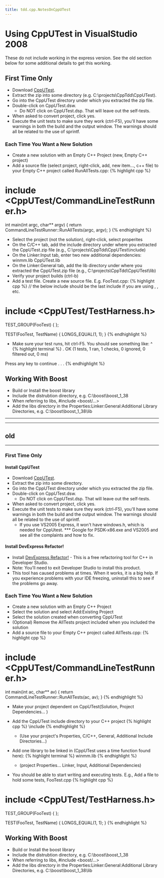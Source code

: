 ```yaml
---
title: tdd.cpp.NotesOnCppUTest
---
```

# Using CppUTest in VisualStudio 2008
These do not include working in the express version. See the old section below for some additional details to get this working.

## First Time Only
* Download [CppUTest](http://sourceforge.net/projects/cpputest/).
* Extract the zip into some directory (e.g. C:\projects\CppTdd\CppUTest).
* Go into the CppUTest directory under which you extracted the zip file.
* Double-click on CppUTest.dsw.
  * Do NOT click on CppUTest.dsp. That will leave out the self-tests.
* When asked to convert project, click yes.
* Execute the unit tests to make sure they work (ctrl-F5), you'll have some warnings in both the build and the output window. The warnings should all be related to the use of sprintf.

### Each Time You Want a New Solution
* Create a new solution with an Empty C++ Project (new, Empty C++ project)
* Add a source file (select project, right-click, add, new item..., c++ file) to your Empty C++ project called RunAllTests.cpp:
{% highlight cpp %}
# include <CppUTest/CommandLineTestRunner.h>

int main(int argc, char** argv) {
    return CommandLineTestRunner::RunAllTests(argc, argv);
}
{% endhighlight %}
* Select the project (not the solution), right-click, select properites
* On the  C/C++ tab, add the include directory under where you extracted the CppUTest.zip file (e.g., C:\projects\CppTdd\CppUTest\include)
* On the Linker:Input tab, enter two new additional dependencies: winmm.lib CppUTest.lib
* On the Linker:General tab, add the lib directory under where you extracted the CppUTest.zip file (e.g., C:\projects\CppTdd\CppUTest\lib)
* Verify your project builds (ctrl-b)
* Add a test file. Create a new source file. E.g. FooTest.cpp:
{% highlight cpp %}
// the below include should be the last include if you are using <vector>, <string>, etc.
# include <CppUTest/TestHarness.h>

TEST_GROUP(FooTest) {
};

TEST(FooTest, TestName) {
  LONGS_EQUAL(1, 1);
}
{% endhighlight %}
* Make sure your test runs, hit ctrl-F5. You should see something like:
^
{% highlight terminal %}
.
OK (1 tests, 1 ran, 1 checks, 0 ignored, 0 filtered out, 0 ms)

Press any key to continue . . .
{% endhighlight %}

## Working With Boost
* Build or Install the boost library
* Include the distrubtion directory, e.g. C:\boost\boost_1_38
* When referring to libs, #include <boost/...>
* Add the libs directory in the Properties:Linker:General:Additional Library Directories, e.g. C:\boost\boost_1_38\lib

----
----
old
----
----
### First Time Only
#### Install CppUTest
* Download [CppUTest](http://sourceforge.net/projects/cpputest/).
* Extract the zip into some directory.
* Go into the CppUTest directory under which you extracted the zip file.
* Double-click on CppUTest.dsw.
  * Do NOT click on CppUTest.dsp. That will leave out the self-tests.
* When asked to convert project, click yes.
* Execute the unit tests to make sure they work (ctrl-F5), you'll have some warnings in both the build and the output window. The warnings should all be related to the use of sprintf.
  * If you use VS2005 Express, it won't have windows.h, which is needed for CppUtest.
*** Google for PSDK-x86.exe and VS2005 and see all the complaints and how to fix.

#### Install DevExpress Refactor!
* Install [DevExpress Refactor!](http://devexpress.com/Products/Visual_Studio_Add-in/RefactorCPP/) - This is a free refactoring tool for C++ in Developer Studio.
* Note: You'll need to exit Developer Studio to install this product.
* This tool has caused problems at times. When it works, it is a big help. If you experience problems with your IDE freezing, uninstall this to see if the problems go away.

### Each Time You Want a New Solution
* Create a new solution with an Empty C++ Project
* Select the solution and select Add:Existing Project
* Select the solution created when converting CppUTest
* (Optional) Remove the AllTests project included when you included the solution
* Add a source file to your Empty C++ project called AllTests.cpp:
{% highlight cpp %}
# include <CppUTest/CommandLineTestRunner.h>

int main(int ac, char** av)
{
    return CommandLineTestRunner::RunAllTests(ac, av);
}
{% endhighlight %}
* Make your project dependent on CppUTest(Solution, Project Dependencies... )
* Add the CppUTest include directory to your C++ project
{% highlight cpp %}
<path of CppUTest project>\include
{% endhighlight %}

  * (Use your project's Properties, C/C++, General, Additional Include Directories...)
* Add one library to be linked in (CppUTest uses a time function found here):
{% highlight terminal %}
winmm.lib
{% endhighlight %}

  * (project Properties... Linker, Input, Additional Dependencies)
* You should be able to start writing and executing tests. E.g., Add a file to hold some tests, FooTest.cpp
{% highlight cpp %}
# include <CppUTest/TestHarness.h>

TEST_GROUP(FooTest)
{
};

TEST(FooTest, TestName) {
  LONGS_EQUAL(1, 1);
}
{% endhighlight %}
## Working With Boost
* Build or Install the boost library
* Include the distrubtion directory, e.g. C:\boost\boost_1_38
* When referring to libs, #include <boost/...>
* Add the libs directory in the Properties:Linker:General:Additional Library Directories, e.g. C:\boost\boost_1_38\lib

